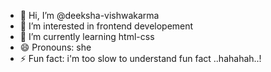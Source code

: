 - 👋 Hi, I’m @deeksha-vishwakarma
- 👀 I’m interested in frontend developement
- 🌱 I’m currently learning html-css
- 😄 Pronouns: she
- ⚡ Fun fact: i'm too slow to understand fun fact ..hahahah..!

<!---
deeksha-vishwakarma/deeksha-vishwakarma is a ✨ special ✨ repository because its `README.md` (this file) appears on your GitHub profile.
You can click the Preview link to take a look at your changes.
--->
